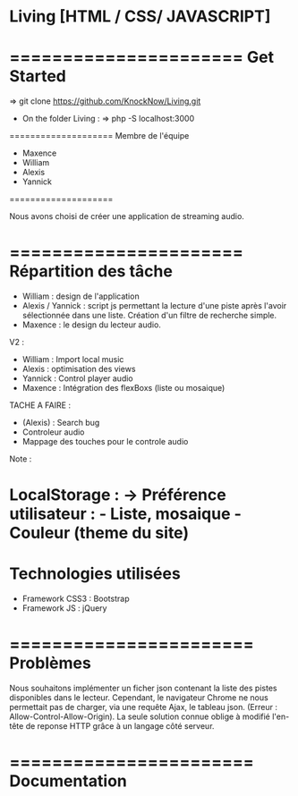 # Living [HTML / CSS/ JAVASCRIPT]

======================
Get Started
======================

=> git clone https://github.com/KnockNow/Living.git
 - On the folder Living :
=> php -S localhost:3000


====================
Membre de l'équipe
- Maxence
- William
- Alexis
- Yannick

====================

Nous avons choisi de créer une application de streaming audio.

======================
Répartition des tâche
======================

- William : design de l'application
- Alexis / Yannick : script js permettant la lecture d'une piste après l'avoir sélectionnée dans une liste. Création d'un filtre de recherche simple.
- Maxence : le design du lecteur audio.

V2 :
- William : Import local music
- Alexis : optimisation des views
- Yannick : Control player audio
- Maxence : Intégration des flexBoxs (liste ou mosaique)

TACHE A FAIRE :
- (Alexis) : Search bug
- Controleur audio
- Mappage des touches pour le controle audio

Note :

LocalStorage :
  -> Préférence utilisateur :
        - Liste, mosaique
        - Couleur (theme du site)
=======================
Technologies utilisées
=======================
- Framework CSS3 : Bootstrap
- Framework JS : jQuery


=======================
Problèmes
=======================

Nous souhaitons implémenter un ficher json contenant la liste des pistes disponibles dans le lecteur.
Cependant, le navigateur Chrome ne nous permettait pas de charger, via une requête Ajax, le tableau json.
(Erreur : Allow-Control-Allow-Origin).
La seule solution connue oblige à modifié l'en-tête de reponse HTTP grâce à un langage côté serveur.


=======================
Documentation
=======================
